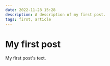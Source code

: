```yaml
---
date: 2022-11-28 15:28
description: A description of my first post.
tags: first, article
---
```

# My first post

My first post's text.